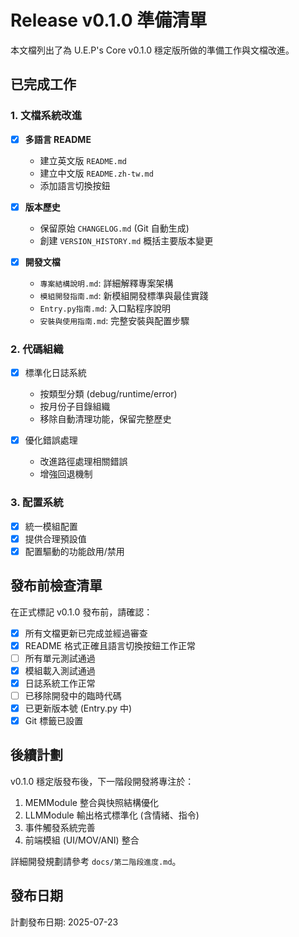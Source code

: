# Release v0.1.0 準備清單

本文檔列出了為 U.E.P's Core v0.1.0 穩定版所做的準備工作與文檔改進。

## 已完成工作

### 1. 文檔系統改進

- [x] **多語言 README**
  - 建立英文版 `README.md`
  - 建立中文版 `README.zh-tw.md`
  - 添加語言切換按鈕

- [x] **版本歷史**
  - 保留原始 `CHANGELOG.md` (Git 自動生成)
  - 創建 `VERSION_HISTORY.md` 概括主要版本變更

- [x] **開發文檔**
  - `專案結構說明.md`: 詳細解釋專案架構
  - `模組開發指南.md`: 新模組開發標準與最佳實踐
  - `Entry.py指南.md`: 入口點程序說明
  - `安裝與使用指南.md`: 完整安裝與配置步驟

### 2. 代碼組織

- [x] 標準化日誌系統
  - 按類型分類 (debug/runtime/error)
  - 按月份子目錄組織
  - 移除自動清理功能，保留完整歷史

- [x] 優化錯誤處理
  - 改進路徑處理相關錯誤
  - 增強回退機制

### 3. 配置系統

- [x] 統一模組配置
- [x] 提供合理預設值
- [x] 配置驅動的功能啟用/禁用

## 發布前檢查清單

在正式標記 v0.1.0 發布前，請確認：

- [x] 所有文檔更新已完成並經過審查
- [x] README 格式正確且語言切換按鈕工作正常
- [ ] 所有單元測試通過
- [x] 模組載入測試通過
- [x] 日誌系統工作正常
- [ ] 已移除開發中的臨時代碼
- [x] 已更新版本號 (Entry.py 中)
- [x] Git 標籤已設置

## 後續計劃

v0.1.0 穩定版發布後，下一階段開發將專注於：

1. MEMModule 整合與快照結構優化
2. LLMModule 輸出格式標準化 (含情緒、指令)
3. 事件觸發系統完善
4. 前端模組 (UI/MOV/ANI) 整合

詳細開發規劃請參考 `docs/第二階段進度.md`。

## 發布日期

計劃發布日期: 2025-07-23
